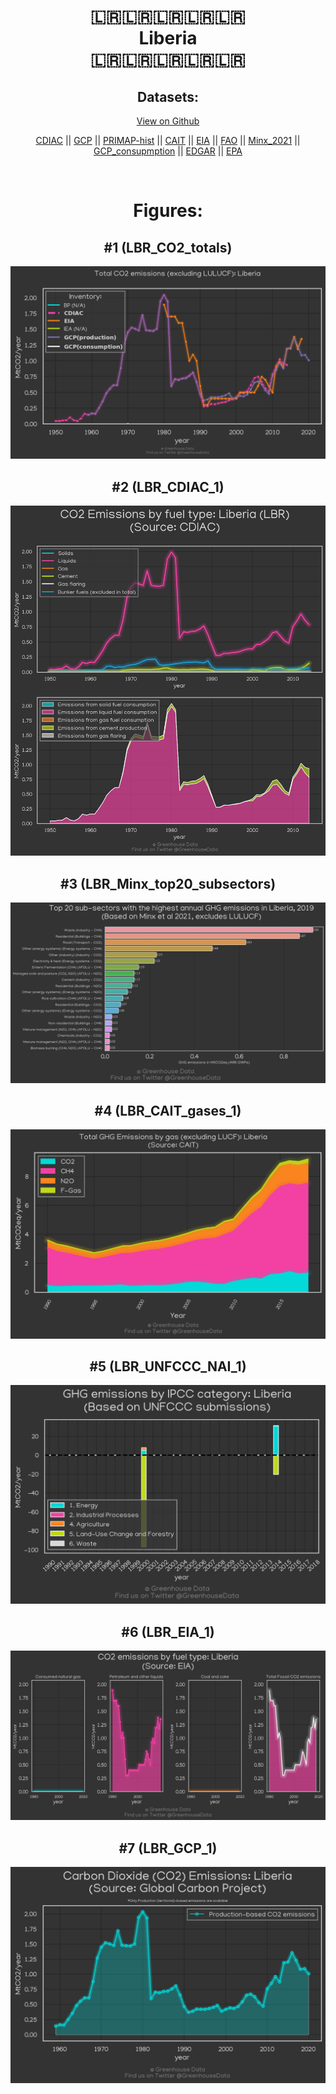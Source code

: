 
<center>
<h1 align="center">
🇱🇷🇱🇷🇱🇷🇱🇷🇱🇷
<br>
Liberia
<br>
🇱🇷🇱🇷🇱🇷🇱🇷🇱🇷
</h1>
<h2>Datasets:</h2>
<p><a href="https://github.com/dquintani/GreenhouseData/tree/master/country_data/LBR_Liberia/data">View on Github</a>
<br></p><p><a href="data/LBR_CDIAC.csv">CDIAC</a> || <a href="data/LBR_GCP.csv">GCP</a> || <a href="data/LBR_PRIMAP-hist.csv">PRIMAP-hist</a> || <a href="data/LBR_CAIT.csv">CAIT</a> || <a href="data/LBR_EIA.csv">EIA</a> || <a href="data/LBR_FAO.csv">FAO</a> || <a href="data/LBR_Minx_2021.csv">Minx_2021</a> || <a href="data/LBR_GCP_consupmption.csv">GCP_consupmption</a> || <a href="data/LBR_EDGAR.csv">EDGAR</a> || <a href="data/LBR_EPA.csv">EPA</a></p><p><br></p>
<h1>Figures:</h1><h2>#1 (LBR_CO2_totals)</h2>
<p><img alt="" src="figures/LBR_CO2_totals.png" /></p><h2>#2 (LBR_CDIAC_1)</h2>
<p><img alt="" src="figures/LBR_CDIAC_1.png" /></p><h2>#3 (LBR_Minx_top20_subsectors)</h2>
<p><img alt="" src="figures/LBR_Minx_top20_subsectors.png" /></p><h2>#4 (LBR_CAIT_gases_1)</h2>
<p><img alt="" src="figures/LBR_CAIT_gases_1.png" /></p><h2>#5 (LBR_UNFCCC_NAI_1)</h2>
<p><img alt="" src="figures/LBR_UNFCCC_NAI_1.png" /></p><h2>#6 (LBR_EIA_1)</h2>
<p><img alt="" src="figures/LBR_EIA_1.png" /></p><h2>#7 (LBR_GCP_1)</h2>
<p><img alt="" src="figures/LBR_GCP_1.png" /></p>